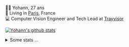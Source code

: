 <p>
  👨🏻 <bold>Yohann</bold>, 27 ans<br/>
  💼 Living in <a href="https://www.google.com/maps?q=paris">Paris</a>, France<br/>
  💻 Computer Vision Engineer and Tech Lead at <a href="https://trayvisor.com/">Trayvisor</a><br/>
</p>

<a href="https://github.com/anuraghazra/github-readme-stats"><img align="center" src="https://github-readme-stats-go94hl40s-yohann84l.vercel.app//api?username=yohann84L&show_icons=true&include_all_commits=true" alt="Yohann's github stats" /> </a>


<details>
  <summary>Some stats ...</summary><br/>
  

<!--START_SECTION:waka-->
![Code Time](http://img.shields.io/badge/Code%20Time-755%20hrs%2036%20mins-blue)

![Profile Views](http://img.shields.io/badge/Profile%20Views-0-blue)

**🐱 My GitHub Data** 

> 📦 440.6 kB Used in GitHub's Storage 
 > 
> 🏆 579 Contributions in the Year 2023
 > 
> 🚫 Not Opted to Hire
 > 
> 📜 24 Public Repositories 
 > 
> 🔑 21 Private Repositories 
 > 
**I'm an Early 🐤** 

```text
🌞 Morning                11657 commits       ████████░░░░░░░░░░░░░░░░░   30.76 % 
🌆 Daytime                21658 commits       ██████████████░░░░░░░░░░░   57.16 % 
🌃 Evening                4417 commits        ███░░░░░░░░░░░░░░░░░░░░░░   11.66 % 
🌙 Night                  160 commits         ░░░░░░░░░░░░░░░░░░░░░░░░░   00.42 % 
```
📅 **I'm Most Productive on Wednesday** 

```text
Monday                   7222 commits        █████░░░░░░░░░░░░░░░░░░░░   19.06 % 
Tuesday                  6992 commits        █████░░░░░░░░░░░░░░░░░░░░   18.45 % 
Wednesday                8413 commits        ██████░░░░░░░░░░░░░░░░░░░   22.20 % 
Thursday                 8092 commits        █████░░░░░░░░░░░░░░░░░░░░   21.36 % 
Friday                   6729 commits        ████░░░░░░░░░░░░░░░░░░░░░   17.76 % 
Saturday                 149 commits         ░░░░░░░░░░░░░░░░░░░░░░░░░   00.39 % 
Sunday                   295 commits         ░░░░░░░░░░░░░░░░░░░░░░░░░   00.78 % 
```


📊 **This Week I Spent My Time On** 

```text
🕑︎ Time Zone: Europe/Paris

💬 Programming Languages: 
Python                   8 hrs 13 mins       ████████████████████░░░░░   78.29 % 
SQL                      43 mins             ██░░░░░░░░░░░░░░░░░░░░░░░   06.97 % 
YAML                     35 mins             █░░░░░░░░░░░░░░░░░░░░░░░░   05.66 % 
JavaScript               24 mins             █░░░░░░░░░░░░░░░░░░░░░░░░   03.95 % 
HTTP                     12 mins             ░░░░░░░░░░░░░░░░░░░░░░░░░   01.97 % 

🔥 Editors: 
PyCharm                  9 hrs 43 mins       ███████████████████████░░   92.57 % 
WebStorm                 24 mins             █░░░░░░░░░░░░░░░░░░░░░░░░   03.96 % 
VS Code                  21 mins             █░░░░░░░░░░░░░░░░░░░░░░░░   03.46 % 

💻 Operating System: 
Mac                      10 hrs 30 mins      █████████████████████████   100.00 % 
```

**I Mostly Code in Python** 

```text
Python                   20 repos            █████████████░░░░░░░░░░░░   51.28 % 
Jupyter Notebook         4 repos             ███░░░░░░░░░░░░░░░░░░░░░░   10.26 % 
HTML                     2 repos             █░░░░░░░░░░░░░░░░░░░░░░░░   05.13 % 
JavaScript               2 repos             █░░░░░░░░░░░░░░░░░░░░░░░░   05.13 % 
Shell                    1 repo              █░░░░░░░░░░░░░░░░░░░░░░░░   02.56 % 
```




 Last Updated on 03/09/2023 00:26:58 UTC
<!--END_SECTION:waka-->
